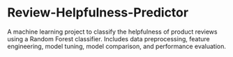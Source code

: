 # Review-Helpfulness-Predictor
A machine learning project to classify the helpfulness of product reviews using a Random Forest classifier. Includes data preprocessing, feature engineering, model tuning, model comparison, and performance evaluation.
